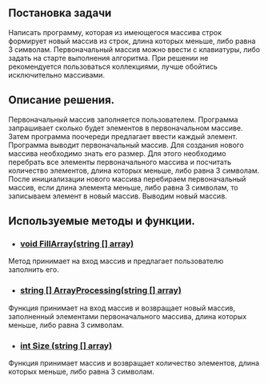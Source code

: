 ## Постановка задачи
Написать программу, которая из имеющегося массива строк формирует новый массив из строк, длина которых меньше, либо равна 3 символам. 
Первоначальный массив можно ввести с клавиатуры, либо задать на старте выполнения алгоритма. 
При решении не рекомендуется пользоваться коллекциями, лучше обойтись исключительно массивами.

## Описание решения.
Первоначальный массив заполняется пользователем. Программа запрашивает сколько будет элементов в первоначальном массиве. Затем программа поочереди предлагает ввести каждый элемент. Программа выводит первоначальный массив. Для создания нового массива необходимо знать его размер. Для этого необходимо перебрать все элементы первоначального массива и посчитать количество элементов, длина которых меньше, либо равна 3 символам. После инициализации нового массива перебираем первоначальный массив, если длина элемента меньше, либо равна 3 символам, то записываем элемент в новый массив. Выводим новый массив.

## Используемые методы и функции.
* ### <u>void FillArray(string [] array)</u> 
Метод принимает на вход массив и предлагает пользователю заполнить его.

* ### <u>string [] ArrayProcessing(string [] array) </u> 
Функция принимает на вход массив и возвращает новый массив, заполненный элементами первоначального массива, длина которых меньше, либо равна 3 символам.

* ### <u>int Size (string [] array) </u> 
Функция принимает массив и возвращает количество элементов, длина которых меньше, либо равна 3 символам.
